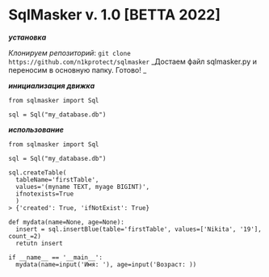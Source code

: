 

# SqlMasker v. 1.0 [BETTA 2022]

**_установка_**

_Клонируем репозиторий_: `git clone https://github.com/n1kprotect/sqlmasker`
_Достаем файл sqlmasker.py и переносим в основную папку. Готово! _

**_инициализация движка_**

```
from sqlmasker import Sql

sql = Sql("my_database.db")
```

**_использование_**

```
from sqlmasker import Sql

sql = Sql("my_database.db")

sql.createTable(
  tableName='firstTable',
  values='(myname TEXT, myage BIGINT)',
  ifnotexists=True
  )
> {'created': True, 'ifNotExist': True}

def mydata(name=None, age=None):
  insert = sql.insertBlue(table='firstTable', values=['Nikita', '19'], count_=2)
  retutn insert

if __name__ == '__main__':
  mydata(name=input('Имя: '), age=input('Возраст: ))


```

